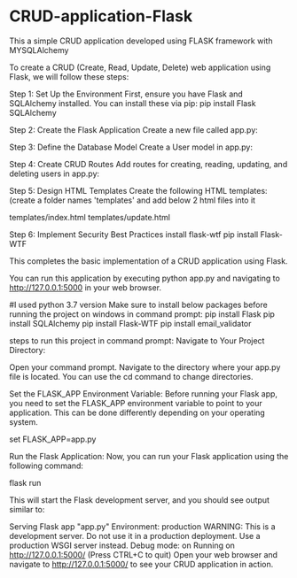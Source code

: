 # CRUD-application-Flask

This a simple CRUD application developed using FLASK framework with MYSQLAlchemy

To create a CRUD (Create, Read, Update, Delete) web application using Flask, we will follow these steps:

Step 1: Set Up the Environment First, ensure you have Flask and SQLAlchemy installed. You can install these via pip: pip install Flask SQLAlchemy

Step 2: Create the Flask Application Create a new file called app.py:

Step 3: Define the Database Model Create a User model in app.py:

Step 4: Create CRUD Routes Add routes for creating, reading, updating, and deleting users in app.py:

Step 5: Design HTML Templates Create the following HTML templates:(create a folder names 'templates' and add below 2 html files into it

templates/index.html templates/update.html

Step 6: Implement Security Best Practices install flask-wtf pip install Flask-WTF

This completes the basic implementation of a CRUD application using Flask.

You can run this application by executing python app.py and navigating to http://127.0.0.1:5000 in your web browser.

#I used python 3.7 version Make sure to install below packages before running the project on windows in command prompt: pip install Flask pip install SQLAlchemy pip install Flask-WTF pip install email_validator

steps to run this project in command prompt: Navigate to Your Project Directory:

Open your command prompt. Navigate to the directory where your app.py file is located. You can use the cd command to change directories.

Set the FLASK_APP Environment Variable: Before running your Flask app, you need to set the FLASK_APP environment variable to point to your application. This can be done differently depending on your operating system.

set FLASK_APP=app.py

Run the Flask Application: Now, you can run your Flask application using the following command:

flask run

This will start the Flask development server, and you should see output similar to:

Serving Flask app "app.py"
Environment: production WARNING: This is a development server. Do not use it in a production deployment. Use a production WSGI server instead.
Debug mode: on
Running on http://127.0.0.1:5000/ (Press CTRL+C to quit)
Open your web browser and navigate to http://127.0.0.1:5000/ to see your CRUD application in action.
